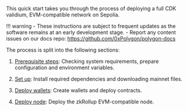 This quick start takes you through the process of deploying a full CDK validium, EVM-compatible network on Sepolia.

!!! warning
    - These instructions are subject to frequent updates as the software remains at an early development stage.
    - Report any content issues on our docs repo: https://github.com/0xPolygon/polygon-docs

The process is split into the following sections:

1. [Prerequisite steps](prerequisites.md): Checking system requirements, prepare configuration and environment variables.

2. [Set up](set-up.md): Install required dependencies and downloading mainnet files.

3. [Deploy wallets](deploy-contracts.md): Create wallets and deploy contracts.

4. [Deploy node](deploy-node.md): Deploy the zkRollup EVM-compatible node.

